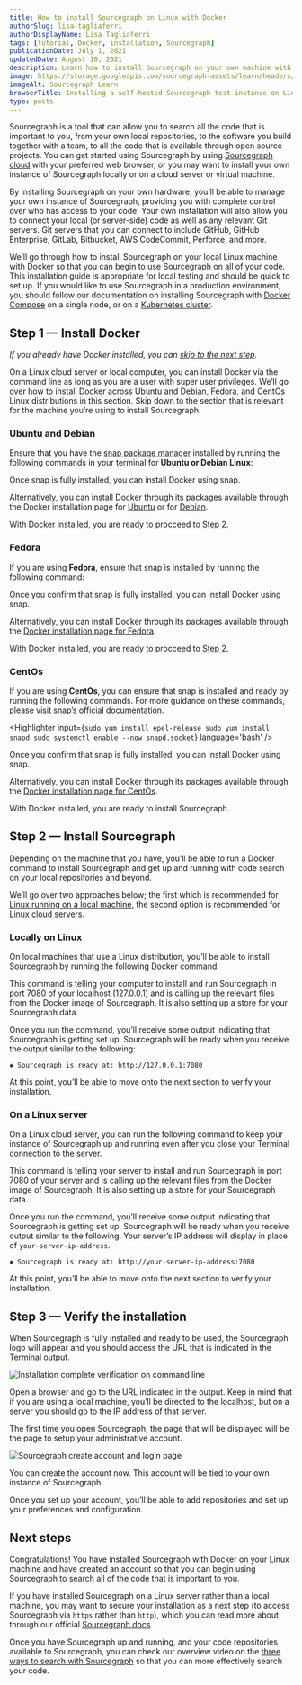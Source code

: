 ```yaml
---
title: How to install Sourcegraph on Linux with Docker
authorSlug: lisa-tagliaferri
authorDisplayName: Lisa Tagliaferri
tags: [tutorial, Docker, installation, Sourcegraph]
publicationDate: July 1, 2021
updatedDate: August 10, 2021
description: Learn how to install Sourcegraph on your own machine with Docker
image: https://storage.googleapis.com/sourcegraph-assets/learn/headers/sourcegraph-learn-header-7.png
imageAlt: Sourcegraph Learn
browserTitle: Installing a self-hosted Sourcegraph test instance on Linux with Docker
type: posts
---
```


Sourcegraph is a tool that can allow you to search all the code that is important to you, from your own local repositories, to the software you build together with a team, to all the code that is available through open source projects. You can get started using Sourcegraph by using [Sourcegraph cloud](https://sourcegraph.com/search) with your preferred web browser, or you may want to install your own instance of Sourcegraph locally or on a cloud server or virtual machine.

By installing Sourcegraph on your own hardware, you’ll be able to manage your own instance of Sourcegraph, providing you with complete control over who has access to your code. Your own installation will also allow you to connect your local (or server-side) code as well as any relevant Git servers. Git servers that you can connect to include GitHub, GitHub Enterprise, GitLab, Bitbucket, AWS CodeCommit, Perforce, and more.

We’ll go through how to install Sourcegraph on your local Linux machine with Docker so that you can begin to use Sourcegraph on all of your code. This installation guide is appropriate for local testing and should be quick to set up. If you would like to use Sourcegraph in a production environment, you should follow our documentation on installing Sourcegraph with [Docker Compose](https://docs.sourcegraph.com/admin/install/docker-compose) on a single node, or on a [Kubernetes cluster](https://docs.sourcegraph.com/admin/install/kubernetes).

## Step 1 — Install Docker

_If you already have Docker installed, you can [skip to the next step](#step-2--install-sourcegraph)._

On a Linux cloud server or local computer, you can install Docker via the command line as long as you are a user with super user privileges. We’ll go over how to install Docker across [Ubuntu and Debian](#ubuntu-and-debian), [Fedora](#fedora), and [CentOs](#centos) Linux distributions in this section. Skip down to the section that is relevant for the machine you’re using to install Sourcegraph.

### Ubuntu and Debian

Ensure that you have the [snap package manager](https://snapcraft.io/) installed by running the following commands in your terminal for **Ubuntu or Debian Linux**:

<Highlighter
input='sudo apt update
sudo apt install snapd
sudo snap install core'
language='bash'
/>

Once snap is fully installed, you can install Docker using snap.

<Highlighter
input='sudo snap install docker'
language='bash'
/>

Alternatively, you can install Docker through its packages available through the Docker installation page for [Ubuntu](https://docs.docker.com/engine/install/ubuntu/) or for [Debian](https://docs.docker.com/engine/install/debian/).

With Docker installed, you are ready to procceed to [Step 2](#step-2--install-sourcegraph).

### Fedora

If you are using **Fedora**, ensure that snap is installed by running the following command:

<Highlighter
input='sudo dnf install snapd'
language='bash'
/>

Once you confirm that snap is fully installed, you can install Docker using snap.

<Highlighter
input='sudo snap install docker'
language='bash'
/>

Alternatively, you can install Docker through its packages available through the [Docker installation page for Fedora](https://docs.docker.com/engine/install/fedora/).

With Docker installed, you are ready to procceed to [Step 2](#step-2--install-sourcegraph).

### CentOs

If you are using **CentOs**, you can ensure that snap is installed and ready by running the following commands. For more guidance on these commands, please visit snap’s [official documentation](https://snapcraft.io/install/docker/centos).

<Highlighter
input={`sudo yum install epel-release
sudo yum install snapd
sudo systemctl enable --now snapd.socket`}
language='bash'
/>

Once you confirm that snap is fully installed, you can install Docker using snap.

<Highlighter
input='sudo snap install docker'
language='bash'
/>

Alternatively, you can install Docker through its packages available through the [Docker installation page for CentOs](https://docs.docker.com/engine/install/centos/).

With Docker installed, you are ready to install Sourcegraph.

## Step 2 — Install Sourcegraph

Depending on the machine that you have, you’ll be able to run a Docker command to install Sourcegraph and get up and running with code search on your local repositories and beyond.

We’ll go over two approaches below; the first which is recommended for [Linux running on a local machine](#locally-on-linux), the second option is recommended for [Linux cloud servers](#on-a-linux-server).

### Locally on Linux

On local machines that use a Linux distribution, you’ll be able to install Sourcegraph by running the following Docker command.

<Highlighter
input='docker run --publish 7080:7080 \
--publish 127.0.0.1:3370:3370 \  
--rm --volume ~/.sourcegraph/config:/etc/sourcegraph \  
--volume ~/.sourcegraph/data:/var/opt/sourcegraph \  
sourcegraph/server:3.30.4'
language='bash'
/>

This command is telling your computer to install and run Sourcegraph in port 7080 of your localhost (127.0.0.1) and is calling up the relevant files from the Docker image of Sourcegraph. It is also setting up a store for your Sourcegraph data.

Once you run the command, you’ll receive some output indicating that Sourcegraph is getting set up. Sourcegraph will be ready when you receive the output similar to the following:

```
✱ Sourcegraph is ready at: http://127.0.0.1:7080
```

At this point, you’ll be able to move onto the next section to verify your installation.

### On a Linux server

On a Linux cloud server, you can run the following command to keep your instance of Sourcegraph up and running even after you close your Terminal connection to the server.

<Highlighter
input='docker run -d --publish 80:7080 \
--publish 443:7443 \
--restart unless-stopped \
--volume /root/.sourcegraph/config:/etc/sourcegraph \
--volume /root/.sourcegraph/data:/var/opt/sourcegraph \
sourcegraph/server:3.30.4'
language='bash'
/>

This command is telling your server to install and run Sourcegraph in port 7080 of your server and is calling up the relevant files from the Docker image of Sourcegraph. It is also setting up a store for your Sourcegraph data.

Once you run the command, you’ll receive some output indicating that Sourcegraph is getting set up. Sourcegraph will be ready when you receive output similar to the following. Your server’s IP address will display in place of `your-server-ip-address`.

```
✱ Sourcegraph is ready at: http://your-server-ip-address:7080
```

At this point, you’ll be able to move onto the next section to verify your installation.

## Step 3 — Verify the installation

When Sourcegraph is fully installed and ready to be used, the Sourcegraph logo will appear and you should access the URL that is indicated in the Terminal output.

![Installation complete verification on command line](https://storage.googleapis.com/sourcegraph-assets/learn/tutorial-images/sourcegraph-logo-terminal.png)

Open a browser and go to the URL indicated in the output. Keep in mind that if you are using a local machine, you’ll be directed to the localhost, but on a server you should go to the IP address of that server.

The first time you open Sourcegraph, the page that will be displayed will be the page to setup your administrative account.

![Sourcegraph create account and login page](https://storage.googleapis.com/sourcegraph-assets/learn/tutorial-images/sourcegraph-login-page.png)

You can create the account now. This account will be tied to your own instance of Sourcegraph.

Once you set up your account, you’ll be able to add repositories and set up your preferences and configuration.

## Next steps

Congratulations! You have installed Sourcegraph with Docker on your Linux machine and have created an account so that you can begin using Sourcegraph to search all of the code that is important to you.

If you have installed Sourcegraph on a Linux server rather than a local machine, you may want to secure your installation as a next step (to access Sourcegraph via `https` rather than `http`), which you can read more about through our official [Sourcegraph docs](https://docs.sourcegraph.com/admin/http_https_configuration#sourcegraph-single-instance-docker).

Once you have Sourcegraph up and running, and your code repositories available to Sourcegraph, you can check our overview video on the [three ways to search with Sourcegraph](/three-ways-to-search-code-with-sourcegraph) so that you can more effectively search your code.
